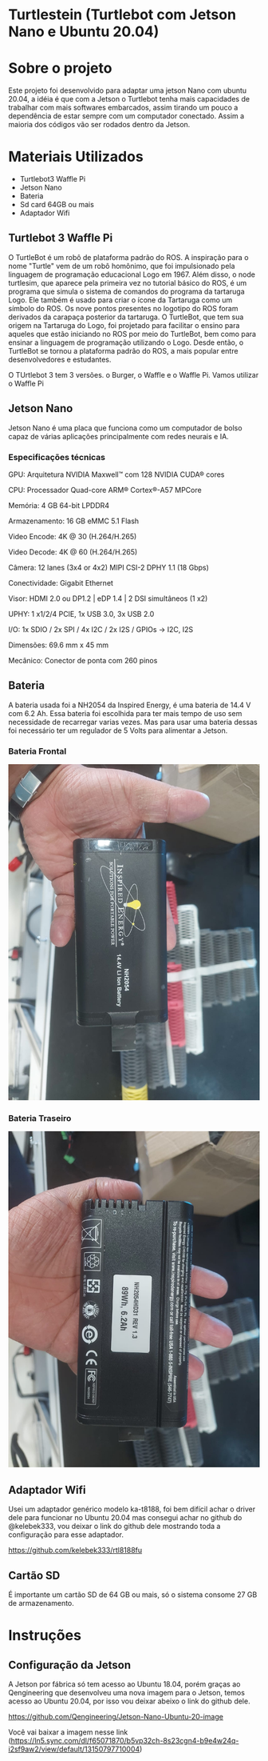# Turtlestein (Turtlebot com Jetson Nano e Ubuntu 20.04)

# Sobre o projeto

Este projeto foi desenvolvido para adaptar uma jetson Nano com ubuntu 20.04, a idéia é que com a Jetson o Turtlebot tenha mais capacidades de trabalhar com mais softwares embarcados, assim tirando um pouco a dependência de estar sempre com um computador conectado. Assim a maioria dos códigos vão ser rodados dentro da Jetson.


# Materiais Utilizados
- Turtlebot3 Waffle Pi
- Jetson Nano
- Bateria
- Sd card 64GB ou mais
- Adaptador Wifi


## Turtlebot 3 Waffle Pi

O TurtleBot é um robô de plataforma padrão do ROS. A inspiração para o nome "Turtle" vem de um robô homônimo, que foi impulsionado pela linguagem de programação educacional Logo em 1967. Além disso, o node turtlesim, que aparece pela primeira vez no tutorial básico do ROS, é um programa que simula o sistema de comandos do programa da tartaruga Logo. Ele também é usado para criar o ícone da Tartaruga como um símbolo do ROS. Os nove pontos presentes no logotipo do ROS foram derivados da carapaça posterior da tartaruga. O TurtleBot, que tem sua origem na Tartaruga do Logo, foi projetado para facilitar o ensino para aqueles que estão iniciando no ROS por meio do TurtleBot, bem como para ensinar a linguagem de programação utilizando o Logo. Desde então, o TurtleBot se tornou a plataforma padrão do ROS, a mais popular entre desenvolvedores e estudantes.

O TUrtlebot 3 tem 3 versões. o Burger, o Waffle e o Waffle Pi. Vamos utilizar o Waffle Pi

## Jetson Nano


Jetson Nano é uma placa que funciona como um computador de bolso capaz de várias aplicações principalmente com redes neurais e IA. 


### Especificações técnicas


GPU:  Arquitetura NVIDIA Maxwell™ com 128 NVIDIA CUDA® cores

CPU:  Processador Quad-core ARM® Cortex®-A57 MPCore

Memória:  4 GB 64-bit LPDDR4

Armazenamento:  16 GB eMMC 5.1 Flash

Video Encode:  4K @ 30 (H.264/H.265)

Video Decode:  4K @ 60 (H.264/H.265)

Câmera:  12 lanes (3x4 or 4x2) MIPI CSI-2 DPHY 1.1 (18 Gbps)

Conectividade:  Gigabit Ethernet

Visor: HDMI 2.0 ou DP1.2 | eDP 1.4 | 2 DSI simultâneos (1 x2)

UPHY: 1 x1/2/4 PCIE, 1x USB 3.0, 3x USB 2.0

I/O: 1x SDIO / 2x SPI / 4x I2C / 2x I2S / GPIOs -> I2C, I2S

Dimensões: 69.6 mm x 45 mm

Mecânico: Conector de ponta com 260 pinos


## Bateria

A bateria usada foi a NH2054 da Inspired Energy, é uma bateria de 14.4 V com 6.2 Ah. Essa bateria foi escolhida para ter mais tempo de uso sem necessidade de recarregar varias vezes. Mas para usar uma bateria dessas foi necessário ter um regulador de 5 Volts para alimentar a Jetson. 

### Bateria Frontal

![Bateria_Frontal](https://github.com/MarcuSpade/Turtlestein/blob/main/Assets/Bateria_frontal.jpeg)


### Bateria Traseiro

![bateria_traseira](https://github.com/MarcuSpade/Turtlestein/blob/main/Assets/Bateria_verso.jpeg)


## Adaptador Wifi

Usei um adaptador genérico modelo ka-t8188, foi bem difícil achar o driver dele para funcionar no Ubuntu 20.04 mas consegui achar no github do @kelebek333, vou deixar o link do github dele mostrando toda a configuração para esse adaptador.

https://github.com/kelebek333/rtl8188fu


## Cartão SD

É importante um cartão SD de 64 GB ou mais, só o sistema consome 27 GB de armazenamento.


# Instruções

## Configuração da Jetson

A Jetson por fábrica só tem acesso ao Ubuntu 18.04, porém graças ao Qengineering que desenvolveu uma nova imagem para o Jetson, temos acesso ao Ubuntu 20.04, por isso vou deixar abeixo o link do github dele.

https://github.com/Qengineering/Jetson-Nano-Ubuntu-20-image


Você vai baixar a imagem nesse link (https://ln5.sync.com/dl/f65071870/b5vp32ch-8s23cgn4-b9e4w24q-i2sf9aw2/view/default/13150797710004)

